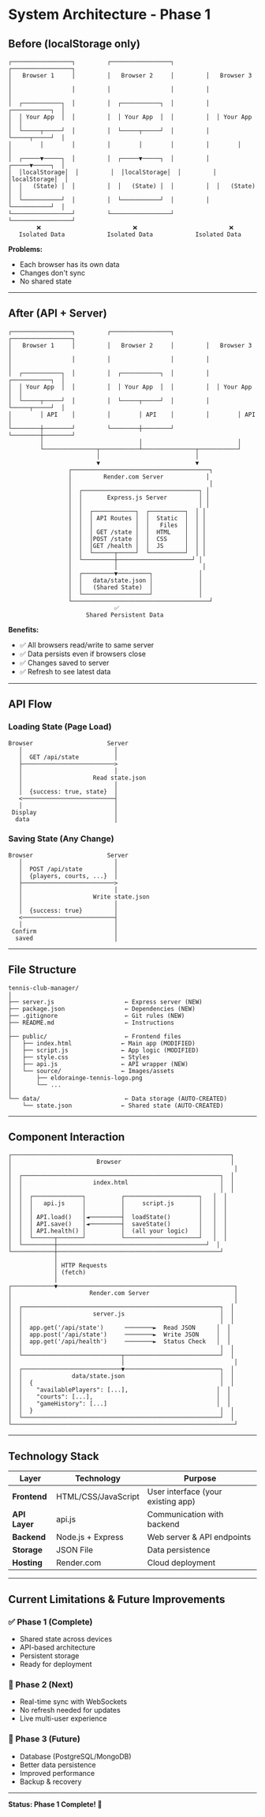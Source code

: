 # System Architecture - Phase 1

## Before (localStorage only)

```
┌─────────────────┐         ┌─────────────────┐         ┌─────────────────┐
│   Browser 1     │         │   Browser 2     │         │   Browser 3     │
│                 │         │                 │         │                 │
│  ┌───────────┐  │         │  ┌───────────┐  │         │  ┌───────────┐  │
│  │ Your App  │  │         │  │ Your App  │  │         │  │ Your App  │  │
│  └─────┬─────┘  │         │  └─────┬─────┘  │         │  └─────┬─────┘  │
│        │        │         │        │        │         │        │        │
│  ┌─────▼─────┐  │         │  ┌─────▼─────┐  │         │  ┌─────▼─────┐  │
│  │localStorage│  │         │  │localStorage│  │         │  │localStorage│  │
│  │   (State) │  │         │  │   (State) │  │         │  │   (State) │  │
│  └───────────┘  │         │  └───────────┘  │         │  └───────────┘  │
└─────────────────┘         └─────────────────┘         └─────────────────┘
        ❌                          ❌                          ❌
   Isolated Data            Isolated Data            Isolated Data
```

**Problems:**
- Each browser has its own data
- Changes don't sync
- No shared state

---

## After (API + Server)

```
┌─────────────────┐         ┌─────────────────┐         ┌─────────────────┐
│   Browser 1     │         │   Browser 2     │         │   Browser 3     │
│                 │         │                 │         │                 │
│  ┌───────────┐  │         │  ┌───────────┐  │         │  ┌───────────┐  │
│  │ Your App  │  │         │  │ Your App  │  │         │  │ Your App  │  │
│  └─────┬─────┘  │         │  └─────┬─────┘  │         │  └─────┬─────┘  │
│        │ API    │         │        │ API    │         │        │ API    │
└────────┼────────┘         └────────┼────────┘         └────────┼────────┘
         │                           │                           │
         └───────────────┬───────────┴───────────────┬───────────┘
                         │                           │
                         ▼                           ▼
                 ┌───────────────────────────────────────┐
                 │         Render.com Server            │
                 │                                       │
                 │  ┌─────────────────────────────────┐ │
                 │  │       Express.js Server         │ │
                 │  │                                 │ │
                 │  │  ┌────────────┐  ┌──────────┐  │ │
                 │  │  │ API Routes │  │  Static  │  │ │
                 │  │  │            │  │   Files  │  │ │
                 │  │  │ GET /state │  │  HTML    │  │ │
                 │  │  │POST /state │  │  CSS     │  │ │
                 │  │  │GET /health │  │  JS      │  │ │
                 │  │  └──────┬─────┘  └──────────┘  │ │
                 │  └─────────┼─────────────────────┘ │
                 │            │                        │
                 │  ┌─────────▼─────────┐             │
                 │  │   data/state.json │             │
                 │  │   (Shared State)  │             │
                 │  └───────────────────┘             │
                 └───────────────────────────────────────┘
                              ✅
                      Shared Persistent Data
```

**Benefits:**
- ✅ All browsers read/write to same server
- ✅ Data persists even if browsers close
- ✅ Changes saved to server
- ✅ Refresh to see latest data

---

## API Flow

### Loading State (Page Load)
```
Browser                     Server
   │                          │
   │  GET /api/state          │
   ├──────────────────────────>
   │                          │
   │                    Read state.json
   │                          │
   │  {success: true, state}  │
   <──────────────────────────┤
   │                          │
 Display                      │
  data                        │
```

### Saving State (Any Change)
```
Browser                     Server
   │                          │
   │  POST /api/state         │
   │  {players, courts, ...}  │
   ├──────────────────────────>
   │                          │
   │                    Write state.json
   │                          │
   │  {success: true}         │
   <──────────────────────────┤
   │                          │
 Confirm                      │
  saved                       │
```

---

## File Structure

```
tennis-club-manager/
│
├── server.js                    ← Express server (NEW)
├── package.json                 ← Dependencies (NEW)
├── .gitignore                   ← Git rules (NEW)
├── README.md                    ← Instructions
│
├── public/                      ← Frontend files
│   ├── index.html              ← Main app (MODIFIED)
│   ├── script.js               ← App logic (MODIFIED)
│   ├── style.css               ← Styles
│   ├── api.js                  ← API wrapper (NEW)
│   └── source/                 ← Images/assets
│       ├── eldorainge-tennis-logo.png
│       └── ...
│
└── data/                        ← Data storage (AUTO-CREATED)
    └── state.json              ← Shared state (AUTO-CREATED)
```

---

## Component Interaction

```
┌──────────────────────────────────────────────────────────────┐
│                        Browser                               │
│                                                               │
│  ┌────────────────────────────────────────────────────────┐  │
│  │                    index.html                          │  │
│  │                                                        │  │
│  │  ┌──────────────┐          ┌─────────────────────┐   │  │
│  │  │   api.js     │          │     script.js       │   │  │
│  │  │              │          │                     │   │  │
│  │  │ API.load()   │◄─────────┤  loadState()        │   │  │
│  │  │ API.save()   │◄─────────┤  saveState()        │   │  │
│  │  │ API.health() │          │  (all your logic)   │   │  │
│  │  └──────┬───────┘          └─────────────────────┘   │  │
│  └─────────┼──────────────────────────────────────────┘  │
└────────────┼──────────────────────────────────────────────┘
             │
             │ HTTP Requests
             │ (fetch)
             │
┌────────────▼──────────────────────────────────────────────────┐
│                      Render.com Server                        │
│                                                               │
│  ┌────────────────────────────────────────────────────────┐  │
│  │                    server.js                           │  │
│  │                                                        │  │
│  │  app.get('/api/state')      ────────►  Read JSON      │  │
│  │  app.post('/api/state')     ────────►  Write JSON     │  │
│  │  app.get('/api/health')     ────────►  Status Check   │  │
│  │                                                        │  │
│  └────────────────────────────┬───────────────────────────┘  │
│                               │                               │
│  ┌────────────────────────────▼───────────────────────────┐  │
│  │              data/state.json                           │  │
│  │  {                                                     │  │
│  │    "availablePlayers": [...],                         │  │
│  │    "courts": [...],                                   │  │
│  │    "gameHistory": [...]                               │  │
│  │  }                                                     │  │
│  └────────────────────────────────────────────────────────┘  │
└───────────────────────────────────────────────────────────────┘
```

---

## Technology Stack

| Layer | Technology | Purpose |
|-------|-----------|---------|
| **Frontend** | HTML/CSS/JavaScript | User interface (your existing app) |
| **API Layer** | api.js | Communication with backend |
| **Backend** | Node.js + Express | Web server & API endpoints |
| **Storage** | JSON File | Data persistence |
| **Hosting** | Render.com | Cloud deployment |

---

## Current Limitations & Future Improvements

### ✅ Phase 1 (Complete)
- Shared state across devices
- API-based architecture
- Persistent storage
- Ready for deployment

### 🔄 Phase 2 (Next)
- Real-time sync with WebSockets
- No refresh needed for updates
- Live multi-user experience

### 🚀 Phase 3 (Future)
- Database (PostgreSQL/MongoDB)
- Better data persistence
- Improved performance
- Backup & recovery

---

**Status: Phase 1 Complete! 🎉**
